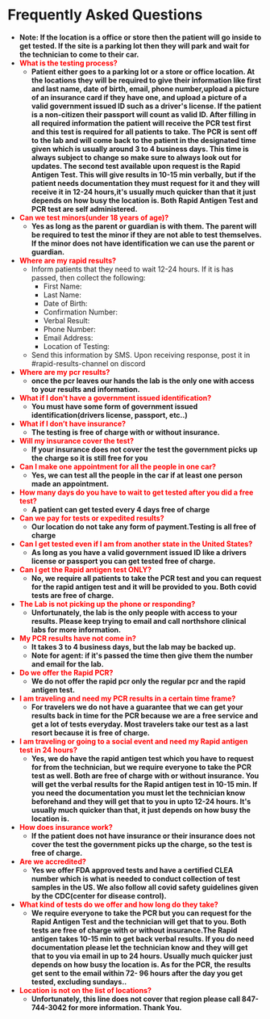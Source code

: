# Frequently Asked Questions
* **Note: If the location is a office or store then the patient will go inside to get tested. If the site is a parking lot then they will park and wait for the technician to come to their car.**
* **<font color="red">What is the testing process?</font>**
    * **Patient either goes to a parking lot or a store or office location. At the locations they will be required to give their information like first and last name, date of birth, email, phone number,upload a picture of an insurance card if they have one, and upload a picture of a valid government issued ID such as a driver's license. If the patient is a non-citizen their passport will count as valid ID. After filling in all required information the patient will receive the PCR test first and this test is required for all patients to take. The PCR is sent off to the lab and will come back to the patient in the designated time given which is usually around 3 to 4 business days. This time is always subject to change so make sure to always look out for updates. The second test available upon request is the Rapid Antigen Test. This will give results in 10-15 min verbally, but if the patient needs documentation they must request for it and they will receive it in 12-24 hours,it's usually much quicker than that it just depends on how busy the location is. Both Rapid Antigen Test and PCR test are self administered.**
* **<font color="red">Can we test minors(under 18 years of age)?</font>**
    * **Yes as long as the parent or guardian is with them. The parent will be required to test the minor if they are not able to test themselves. If the minor does not have identification we can use the parent or guardian.**
* **<font color="red">Where are my rapid results?</font>**
    * Inform patients that they need to wait 12-24 hours. If it is has passed, then collect the following:
        * First Name: 
        * Last Name:
        * Date of Birth: 
        * Confirmation Number:  
        * Verbal Result: 
        * Phone Number: 
        * Email Address:  
        * Location of Testing: 
    * Send this information by SMS. Upon receiving response, post it in #rapid-results-channel on discord
* **<font color="red">Where are my pcr results?</font>**
    * **once the pcr leaves our hands the lab is the only one with access to your results and information.**
* **<font color="red">What if I don't have a government issued identification?</font>**
    * **You must have some form of government issued identification(drivers license, passport, etc..)**
* **<font color="red">What if I don’t have insurance?</font>**
    * **The testing is free of charge with or without insurance.**
* **<font color="red">Will my insurance cover the test?</font>**
    * **If your insurance does not cover the test the government picks up the charge so it is still free for you**
* **<font color="red">Can I make one appointment for all the people in one car?</font>**
    * **Yes, we can test all the people in the car if at least one person made an appointment.**
* **<font color="red">How many days do you have to wait to get tested after you did a free test?</font>**
    * **A patient can get tested every 4 days free of charge**
* **<font color="red">Can we pay for tests or expedited results?</font>**
    * **Our location do not take any form of payment.Testing is all free of charge**
*  **<font color="red">Can I get tested even if I am from another state in the United States?</font>**
    * **As long as you have a valid government issued ID like a drivers license or passport you can get tested free of charge.**
* **<font color="red">Can I get the Rapid antigen test ONLY?</font>**
    * **No, we require all patients to take the PCR test and you can request for the rapid antigen test and it will be provided to you. Both covid tests are free of charge.**
* **<font color="red">The Lab is not picking up the phone or responding?</font>**
    * **Unfortunately, the lab is the only people with access to your results. Please keep trying to email and call northshore clinical labs for more information.**
* **<font color="red">My PCR results have not come in?</font>**
    * **It takes 3 to 4 business days, but the lab may be backed up.** 
    * **Note for agent: if it's passed the time then give them the number and email for the lab.**
* **<font color="red">Do we offer the Rapid PCR?</font>**
    * **We do not offer the rapid pcr only the regular pcr and the rapid antigen test.**
* **<font color="red">I am traveling and need my PCR results in a certain time frame?</font>**
    * **For travelers we do not have a guarantee that we can get your results back in time for the PCR because we are a free service and get a lot of tests everyday. Most travelers take our test as a last resort because it is free of charge.**
* **<font color="red">I am traveling or going to a social event and need my Rapid antigen test in 24 hours?</font>**
    * **Yes, we do have the rapid antigen test which you have to request for from the technician, but we require everyone to take the PCR test as well. Both are free of charge with or without insurance. You will get the verbal results for the Rapid antigen test in 10-15 min. If you need the documentation you must let the technician know beforehand and they will get that to you in upto 12-24 hours. It's usually much quicker than that, it just depends on how busy the location is.**
* **<font color="red">How does insurance work?</font>**
    * **If the patient does not have insurance or their insurance does not cover the test the government picks up the charge, so the test is free of charge.**
* **<font color="red">Are we accredited?</font>**
    * **Yes we offer FDA approved tests and have a certified CLEA number which is what is needed to conduct collection of test samples in the US. We also follow all covid safety guidelines given by the CDC(center for disease control).**
* **<font color="red">What kind of tests do we offer and how long do they take?</font>**
    * **We require everyone to take the PCR but you can request for the Rapid Antigen Test and the technician will get that to you. Both tests are free of charge with or without insurance.The Rapid antigen takes 10-15 min to get back verbal results. If you do need documentation please let the technician know and they will get that to you via email in up to 24 hours. Usually much quicker just depends on how busy the location is. As for the PCR, the results get sent to the email within 72- 96 hours after the day you get tested, excluding sundays..**
* **<font color="red">Location is not on the list of locations?</font>**
    * **Unfortunately, this line does not cover that region please call 847-744-3042 for more information. Thank You.** 





